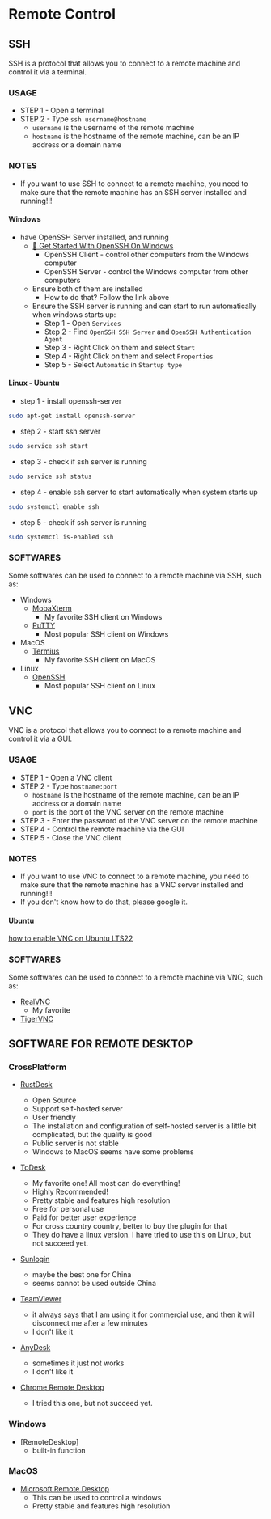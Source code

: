 # Remote Control

## SSH
SSH is a protocol that allows you to connect to a remote machine and control it via a terminal.

### USAGE
- STEP 1 - Open a terminal
- STEP 2 - Type `ssh username@hostname`
    - `username` is the username of the remote machine
    - `hostname` is the hostname of the remote machine, can be an IP address or a domain name

### NOTES
- If you want to use SSH to connect to a remote machine, you need to make sure that the remote machine has an SSH server installed and running!!!

#### Windows
- have OpenSSH Server installed, and running
    - [🔗 Get Started With OpenSSH On Windows](https://learn.microsoft.com/en-us/windows-server/administration/openssh/openssh_install_firstuse?tabs=gui)
        - OpenSSH Client - control other computers from the Windows computer
        - OpenSSH Server - control the Windows computer from other computers
    - Ensure both of them are installed
        - How to do that? Follow the link above
    - Ensure the SSH server is running and can start to run automatically when windows starts up:
        - Step 1 - Open `Services`
        - Step 2 - Find `OpenSSH SSH Server` and `OpenSSH Authentication Agent`
        - Step 3 - Right Click on them and select `Start`
        - Step 4 - Right Click on them and select `Properties`
        - Step 5 - Select `Automatic` in `Startup type`

#### Linux - Ubuntu

- step 1 - install openssh-server

```bash
sudo apt-get install openssh-server
```

- step 2 - start ssh server

```bash
sudo service ssh start
```

- step 3 - check if ssh server is running

```bash
sudo service ssh status
```

- step 4 - enable ssh server to start automatically when system starts up

```bash
sudo systemctl enable ssh
```

- step 5 - check if ssh server is running

```bash
sudo systemctl is-enabled ssh
```


### SOFTWARES
Some softwares can be used to connect to a remote machine via SSH, such as:
- Windows
    - [MobaXterm](https://mobaxterm.mobatek.net/)
        - My favorite SSH client on Windows
    - [PuTTY](https://www.putty.org/)
        - Most popular SSH client on Windows
- MacOS
    - [Termius](https://termius.com/)
        - My favorite SSH client on MacOS
- Linux
    - [OpenSSH](https://www.openssh.com/)
        - Most popular SSH client on Linux

## VNC
VNC is a protocol that allows you to connect to a remote machine and control it via a GUI.

### USAGE
- STEP 1 - Open a VNC client
- STEP 2 - Type `hostname:port`
    - `hostname` is the hostname of the remote machine, can be an IP address or a domain name
    - `port` is the port of the VNC server on the remote machine
- STEP 3 - Enter the password of the VNC server on the remote machine
- STEP 4 - Control the remote machine via the GUI
- STEP 5 - Close the VNC client

### NOTES
- If you want to use VNC to connect to a remote machine, you need to make sure that the remote machine has a VNC server installed and running!!!
- If you don't know how to do that, please google it.

#### Ubuntu
[how to enable VNC on Ubuntu LTS22](https://linuxstory.org/how-to-install-and-configure-vnc-on-ubuntu-22-04/)

### SOFTWARES
Some softwares can be used to connect to a remote machine via VNC, such as:
- [RealVNC](https://www.realvnc.com/)
    - My favorite
- [TigerVNC](https://tigervnc.org/)

## SOFTWARE FOR REMOTE DESKTOP
### CrossPlatform

- [RustDesk](https://rustdesk.com/)
    - Open Source
    - Support self-hosted server
    - User friendly
    - The installation and configuration of self-hosted server is a little bit complicated, but   the quality is good
    - Public server is not stable
    - Windows to MacOS seems have some problems

- [ToDesk](https://www.todesk.com/)
    - My favorite one! All most can do everything!
    - Highly Recommended!
    - Pretty stable and features high resolution
    - Free for personal use
    - Paid for better user experience
    - For cross country country, better to buy the plugin for that
    - They do have a linux version. I have tried to use this on Linux, but not succeed yet. 

- [Sunlogin](https://sunlogin.oray.com/)
    - maybe the best one for China
    - seems cannot be used outside China
  
- [TeamViewer](https://www.teamviewer.com/)
    - it always says that I am using it for commercial use, and then it will disconnect me after a few minutes
    - I don't like it

- [AnyDesk](https://anydesk.com/)
    - sometimes it just not works
    - I don't like it

- [Chrome Remote Desktop](https://remotedesktop.google.com/)
    - I tried this one, but not succeed yet.

### Windows
- [RemoteDesktop]
    - built-in function

### MacOS
- [Microsoft Remote Desktop](https://apps.apple.com/us/app/microsoft-remote-desktop/id1295203466?mt=12)
    - This can be used to control a windows
    - Pretty stable and features high resolution

